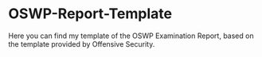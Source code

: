 # OSWP-Report-Template
Here you can find my template of the OSWP Examination Report, based on the template provided by Offensive Security.
